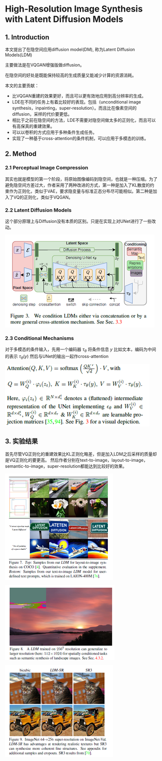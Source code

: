 # High-Resolution Image Synthesis with Latent Diffusion Models

## 1. Introduction
本文提出了在隐空间应用diffusion model(DM), 称为Latent Diffusion Models(LDM)

主要做法是在VQGAN增强版做diffusion。

在隐空间的好处是既能保持较高的生成质量又能减少计算的资源消耗。

本文的主要贡献：  
* 比VQGAN重建的效果更好，而且可以更有效地应用到高分辨率的生成。
* LDE在不同的任务上有着比较好的表现。包括（unconditional image synthesis，inpainting，super-resolution）。而且比在像素空间的diffusion，采样的代价要更低。
* 相比于之前在隐空间的方法，LDE不需要对隐空间做太多的正则化，而且可以有高保真的重建效果。
* 可以以卷积的方式应用于多种条件生成任务。
* 实现了一种基于cross-attention的条件机制，可以应用于多模态的训练。

## 2. Method
### 2.1 Perceptual Image Compression
其实也就是模型的第一个阶段，将原始图像编码到隐空间，也就是一种压缩。为了避免隐空间方差过大，作者采用了两种改进的方式，第一种是加入了KL散度的约束作为正则化，类似于VAE，要求隐变量与标准正态分布尽可能相似。第二种是加入了VQ的正则化，类似于VQGAN。

### 2.2 Latent Diffusion Models
这个部分原理上与Diffusion没有本质的区别。只是在实现上对UNet进行了一些改动。

![img](res/014/1.PNG)

### 2.3 Conditional Mechanisms
对于多模态的条件输入，先用一个编码器 $\tau_{\theta}$ 将条件信息 $y$ 比如文本，编码为中间的表示 $\tau_{\theta}(y)$ 然后与UNet的输出一起作cross-attention

![img](res/014/2.PNG)

## 3. 实验结果
首先尽管VQ正则化的重建效果比KL正则化略差，但是加入LDM之后采样的质量却是VQ正则化的要更高。
然后作者分别在text-to-image，layout-to-image，semantic-to-image，super-resolution都能达到比较好的效果。

![img](res/014/3.PNG)

![img](res/014/4.PNG)

![img](res/014/5.PNG)
